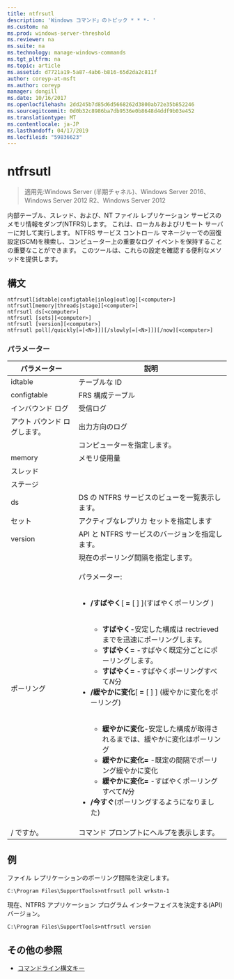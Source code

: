 ```yaml
---
title: ntfrsutl
description: 'Windows コマンド」のトピック * * *- '
ms.custom: na
ms.prod: windows-server-threshold
ms.reviewer: na
ms.suite: na
ms.technology: manage-windows-commands
ms.tgt_pltfrm: na
ms.topic: article
ms.assetid: d7721a19-5a87-4ab6-b816-65d2da2c811f
author: coreyp-at-msft
ms.author: coreyp
manager: dongill
ms.date: 10/16/2017
ms.openlocfilehash: 2dd245b7d85d6d5668262d3800ab72e35b852246
ms.sourcegitcommit: 0d0b32c8986ba7db9536e0b8648d4ddf9b03e452
ms.translationtype: MT
ms.contentlocale: ja-JP
ms.lasthandoff: 04/17/2019
ms.locfileid: "59836623"
---
```

# <a name="ntfrsutl"></a>ntfrsutl

>適用先:Windows Server (半期チャネル)、Windows Server 2016、Windows Server 2012 R2、Windows Server 2012

内部テーブル、スレッド、および、NT ファイル レプリケーション サービスのメモリ情報をダンプ\(NTFRS\)します。 これは、ローカルおよびリモート サーバーに対して実行します。 NTFRS サービス コントロール マネージャーでの回復設定\(SCM\)を検索し、コンピューター上の重要なログ イベントを保持することの重要なことができます。 このツールは、これらの設定を確認する便利なメソッドを提供します。   
  
## <a name="syntax"></a>構文  
  
```  
ntfrsutl[idtable|configtable|inlog|outlog][<computer>]  
ntfrsutl[memory|threads|stage][<computer>]  
ntfrsutl ds[<computer>]  
ntfrsutl [sets][<computer>]  
ntfrsutl [version][<computer>]  
ntfrsutl poll[/quickly[=[<N>]]][/slowly[=[<N>]]][/now][<computer>]  
```  
  
### <a name="parameters"></a>パラメーター  
  
|パラメーター|説明|  
|-------|--------|  
|idtable|テーブルな ID|  
|configtable|FRS 構成テーブル|  
|インバウンド ログ|受信ログ|  
|アウト バウンド ログします。|出力方向のログ|  
|<computer>|コンピューターを指定します。|  
|memory|メモリ使用量|  
|スレッド||  
|ステージ||  
|ds|DS の NTFRS サービスのビューを一覧表示します。|  
|セット|アクティブなレプリカ セットを指定します|  
|version|API と NTFRS サービスのバージョンを指定します。|  
|ポーリング|現在のポーリング間隔を指定します。<br /><br />パラメーター:<br /><br /><ul><li>**\/すばやく**\[ **\=** \[ <N> \] \]\(すばやくポーリング  \)<br /><br /><ul><li>**すばやく**\-安定した構成は rectrieved までを迅速にポーリングします。</li><li>**すばやく\=** \-すばやく既定分ごとにポーリングします。</li><li>**すばやく\=** <N> \-すばやくポーリングすべて*N*分</li></ul></li><li>**\/緩やかに変化**\[ **\=** \[ <N> \] \] \(緩やかに変化をポーリング\)<br /><br /><ul><li>**緩やかに変化**\-安定した構成が取得されるまでは、緩やかに変化はポーリング</li><li>**緩やかに変化\=** \-既定の間隔でポーリング緩やかに変化</li><li>**緩やかに変化\=** <N> \-すばやくポーリングすべて*N*分</li></ul></li><li>**\/今すぐ**\(ポーリングするようになりました\)</li></ul>|  
|\/ ですか。|コマンド プロンプトにヘルプを表示します。|  
  
## <a name="BKMK_Examples"></a>例  
ファイル レプリケーションのポーリング間隔を決定します。  
  
```  
C:\Program Files\SupportTools>ntfrsutl poll wrkstn-1  
```  
  
現在、NTFRS アプリケーション プログラム インターフェイスを決定する\(API\)バージョン。  
  
```  
C:\Program Files\SupportTools>ntfrsutl version  
```  
  
## <a name="additional-references"></a>その他の参照  
  
-   [コマンドライン構文キー](command-line-syntax-key.md)  
  
  
  

